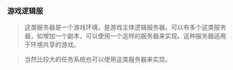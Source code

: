 ### 游戏逻辑服
>这类服务器是一个游戏环境，是游戏主体逻辑服务器。可以有多个这类服务器，如增加一个副本，可以使用一个这样的服务器来实现。这种服务器适用于环境共享的游戏。

>当然比较大的任务系统也可以使用这类服务器来实现。